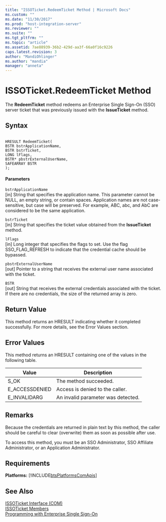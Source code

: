 ```yaml
---
title: "ISSOTicket.RedeemTicket Method | Microsoft Docs"
ms.custom: ""
ms.date: "11/30/2017"
ms.prod: "host-integration-server"
ms.reviewer: ""
ms.suite: ""
ms.tgt_pltfrm: ""
ms.topic: "article"
ms.assetid: 7ae88939-36b2-429d-aa3f-66a0f16c9226
caps.latest.revision: 3
author: "MandiOhlinger"
ms.author: "mandia"
manager: "anneta"
---
```

# ISSOTicket.RedeemTicket Method
The **RedeemTicket** method redeems an Enterprise Single Sign-On (SSO) server ticket that was previously issued with the **IssueTicket** method.  
  
## Syntax  
  
```cpp#  
  
HRESULT RedeemTicket(  
BSTR bstrApplicationName,  
BSTR bstrTicket,  
LONG lFlags,  
BSTR* pbstrExternalUserName,  
SAFEARRAY BSTR  
);  
```  
  
#### Parameters  
 `bstrApplicationName`  
 [in]  String that specifies the application name. This parameter cannot be NULL, an empty string, or contain spaces. Application names are not case-sensitive, but case will be preserved. For example, ABC, abc, and AbC are considered to be the same application.  
  
 `bstrTicket`  
 [in]  String that specifies the ticket value obtained from the **IssueTicket** method.  
  
 `lFlags`  
 [in]  Long integer that specifies the flags to set. Use the flag SSO_FLAG_REFRESH to indicate that the credential cache should be bypassed.  
  
 `pbstrExternalUserName`  
 [out]  Pointer to a string that receives the external user name associated with the ticket.  
  
 `BSTR`  
 [out]  String that receives the external credentials associated with the ticket. If there are no credentials, the size of the returned array is zero.  
  
## Return Value  
 This method returns an HRESULT indicating whether it completed successfully. For more details, see the Error Values section.  
  
## Error Values  
 This method returns an HRESULT containing one of the values in the following table.  
  
|Value|Description|  
|-----------|-----------------|  
|S_OK|The method succeeded.|  
|E_ACCESSDENIED|Access is denied to the caller.|  
|E_INVALIDARG|An invalid parameter was detected.|  
  
## Remarks  
 Because the credentials are returned in plain text by this method, the caller should be careful to clear (overwrite) them as soon as possible after use.  
  
 To access this method, you must be an SSO Administrator, SSO Affiliate Administrator, or an Application Administrator.  
  
## Requirements  
 **Platforms:**  [!INCLUDE[btsPlatformsComApis](../includes/btsplatformscomapis-md.md)]  
  
## See Also  
 [ISSOTicket Interface (COM)](../esso/issoticket-interface-com.md)   
 [ISSOTicket Members](../esso/issoticket-members.md)   
 [Programming with Enterprise Single Sign-On](../esso/programming-with-enterprise-single-sign-on.md)